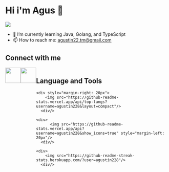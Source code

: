 # Hi i'm Agus 👋





![](https://komarev.com/ghpvc/?username=agustin228)

- 🌱 I’m currently learning Java, Golang, and TypeScript
- 📫 How to reach me: agustin22.tm@gmail.com


## Connect with me
<div style = "display: flex" >
<a href="https://www.linkedin.com/in/agustinus-banjarnahor/" target="_blank"> <img src="https://user-images.githubusercontent.com/105957099/227708835-cee9cb7f-a4d2-4525-b25c-e38d2689e686.png" width="48"></a>
<a href="https://t.me/agustin220801" target="_blank"> <img src="https://user-images.githubusercontent.com/105957099/227708848-2d36210a-cd67-4ec3-891d-7bcb4a70fb4a.png" width="48"></a>
<div/>

## Language and Tools
<!-- Most Used Language -->
    <div style="margin-right: 20px">
        <img src="https://github-readme-stats.vercel.app/api/top-langs?username=agustin228&layout=compact"/>
      <div/>
  
<!--   Github Stats -->
    <div>
          <img src="https://github-readme-stats.vercel.app/api?username=agustin228&show_icons=true" style="margin-left: 20px"/>
      <div/>

<!--   Total Contribution -->
    <div>
        <img src="https://github-readme-streak-stats.herokuapp.com/?user=agustin228"/>
      <div/>
  
